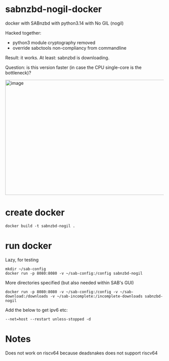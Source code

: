 # sabnzbd-nogil-docker
docker with SABnzbd with python3.14 with No GIL (nogil)

Hacked together:
- python3 module cryptography removed
- override sabctools non-compliancy from commandline

Result: it works. At least: sabnzbd is downloading. 

Question: is this version faster (in case the CPU single-core is the bottleneck)?

<img width="777" height="367" alt="image" src="https://github.com/user-attachments/assets/74337771-b713-4235-b292-e1dbac9e05d8" />


# create docker

```
docker build -t sabnzbd-nogil .
```

# run docker

Lazy, for testing

```
mkdir ~/sab-config
docker run -p 8080:8080 -v ~/sab-config:/config sabnzbd-nogil
```
More directories specified (but also needed within SAB's GUI)

```
docker run -p 8080:8080 -v ~/sab-config:/config -v ~/sab-download:/downloads -v ~/sab-incomplete:/incomplete-downloads sabnzbd-nogil
```

Add the below to get ipv6 etc:

```
--net=host --restart unless-stopped -d
```

# Notes

Does not work on riscv64 because deadsnakes does not support riscv64
